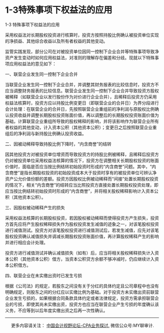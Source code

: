 ﻿1-3特殊事项下权益法的应用
==============

  

1-3 特殊事项下权益法的应用

采用权益法对长期股权投资进行核算时，投资方按照持股比例确认被投资单位实现的净损益、其他综合收益以及所有者权益的其他变动。

监管实践发现，部分公司在对被投资单位因同一控制下企业合并等特殊事项导致净资产发生变动时如何应用权益法，对准则的理解存在偏差和分歧。现就以下特殊事项应用权益法的意见如下：

一、联营企业发生同一控制下企业合并

当联营企业发生同一控制下企业合并，并调整其财务报表的比较信息时，投资方不应当调整财务报表的比较信息。联营企业发生同一控制下企业合并导致投资方股权被稀释（如联营企业以发行股份作为对价进行企业合并），且稀释后投资方仍采用权益法核算时，投资方应以持股比例变更日（即联营企业的合并日）为界分段进行会计处理：在联营企业的合并日，先按照联营企业重组前的净利润与原股权比例确认投资收益并调整长期股权投资账面价值，再以调整后的长期股权投资账面价值为基础，计算联营企业重组所导致的股权稀释的影响，并将该影响作为联营企业所有者权益的其他变动，计入资本公积（其他资本公积）；变更日之后按照联营企业重组后的净利润与新持股比例确认投资收益。

二、因被动稀释导致持股比例下降时，“内含商誉”的结转

因其他投资方对被投资单位增资而导致投资方的持股比例被稀释，且稀释后投资方仍对被投资单位采用权益法核算的情况下，投资方在调整相关长期股权投资的账面价值时，面临是否应当按比例结转初始投资时形成的“内含商誉”问题。其中，“内含商誉”是指长期股权投资的初始投资成本大于投资时享有的被投资单位可辨认净资产公允价值份额的差额。投资方因股权比例被动稀释而“间接”处置长期股权投资的情况下，相关“内含商誉”的结转应当比照投资方直接处置长期股权投资处理，即应当按比例结转初始投资时形成的“内含商誉”，并将相关股权稀释影响计入资本公积（其他资本公积）。

三、因股权被动稀释产生的损失

采用权益法核算的长期股权投资，若因股权被动稀释而使得投资方产生损失，投资方首先应将产生股权稀释损失作为股权投资发生减值的迹象之一，对该笔股权投资进行减值测试。投资方对该笔股权投资进行减值测试后，若发生减值，应先对该笔股权投资确认减值损失并调减长期股权投资账面价值，再计算股权稀释产生的影响并进行相应会计处理。

投资方进行减值测试并确认减值损失（如有）后，应当将相关股权稀释损失计入资本公积（其他资本公积）借方，当资本公积贷方余额不够冲减时，仍应继续计入资本公积借方。

四、联营企业在未实缴出资时已发生亏损

根据《公司法》的规定，若股东之间没有关于分红的具体约定且公司章程中也没有明确规定，则股东之间的分红应以实缴比例为基础。对于投资方未实缴出资前联营企业发生亏损的，如果根据合同条款具体约定或者法律规定，投资方需承担联营企业的亏损，即使其尚未实缴出资，投资方也应当在联营企业产生亏损的年度确认该义务，不应等到以后年度实缴出资之后再一次性确认。

* * *

     更多内容请关注： [中国会计视野论坛-CPA业务探讨.](https://bbs.esnai.com/thread-5354530-1-3.html) 微信公众号:MY聊审计.